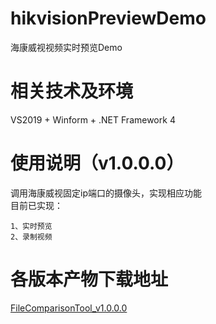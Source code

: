 # hikvisionPreviewDemo
海康威视视频实时预览Demo

# 相关技术及环境
VS2019 + Winform + .NET Framework 4

# 使用说明（v1.0.0.0）
调用海康威视固定ip端口的摄像头，实现相应功能  
目前已实现：
```
1、实时预览
2、录制视频
```

# 各版本产物下载地址
[FileComparisonTool_v1.0.0.0](https://github.com/LiuChenShare/FileComparisonTool/releases/download/v1.0.0.0/FileComparisonTool_v1.0.0.0.zip)  
